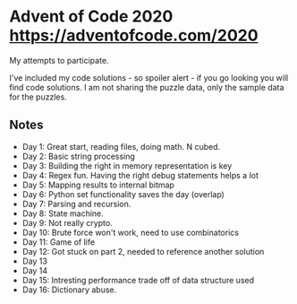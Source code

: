 # Advent of Code 2020 https://adventofcode.com/2020

My attempts to participate.

I've included my code solutions - so spoiler alert - if you go looking you will find code solutions.
I am not sharing the puzzle data, only the sample data for the puzzles.

## Notes

- Day 1: Great start, reading files, doing math. N cubed.
- Day 2: Basic string processing
- Day 3: Building the right in memory representation is key
- Day 4: Regex fun. Having the right debug statements helps a lot
- Day 5: Mapping results to internal bitmap
- Day 6: Python set functionality saves the day (overlap)
- Day 7: Parsing and recursion.
- Day 8: State machine.
- Day 9: Not really crypto.
- Day 10: Brute force won't work, need to use combinatorics
- Day 11: Game of life
- Day 12: Got stuck on part 2, needed to reference another solution
- Day 13
- Day 14
- Day 15: Intresting performance trade off of data structure used
- Day 16: Dictionary abuse.
